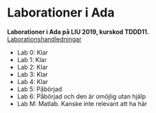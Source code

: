 # Laborationer i Ada
<b>Laborationer i Ada på LIU 2019, kurskod TDDD11.</b><br>
<a href="https://www.ida.liu.se/~TDDD11/2018/Matr/SN/labmaterial.sv.shtml">Laborationshandledningar</a>
* Lab 0: Klar
* Lab 1: Klar
* Lab 2: Klar
* Lab 3: Klar
* Lab 4: Klar
* Lab 5: Påbörjad
* Lab 6: Påbörjad och den är omöjlig utan hjälp
* Lab M: Matlab. Kanske inte relevant att ha här
